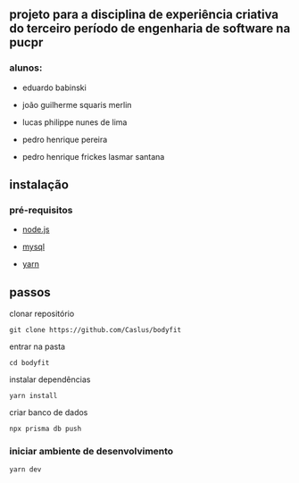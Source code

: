 ## projeto para a disciplina de experiência criativa do terceiro período de engenharia de software na pucpr

### alunos:

- eduardo babinski

- joão guilherme squaris merlin

- lucas philippe nunes de lima

- pedro henrique pereira

- pedro henrique frickes lasmar santana

## instalação

### pré-requisitos

- [node.js](https://nodejs.org/)

- [mysql](https://www.mysql.com/)

- [yarn](https://yarnpkg.com/getting-started/install)

## passos

clonar repositório

    git clone https://github.com/Caslus/bodyfit

entrar na pasta

    cd bodyfit

instalar dependências

    yarn install

criar banco de dados

    npx prisma db push

### iniciar ambiente de desenvolvimento

    yarn dev
